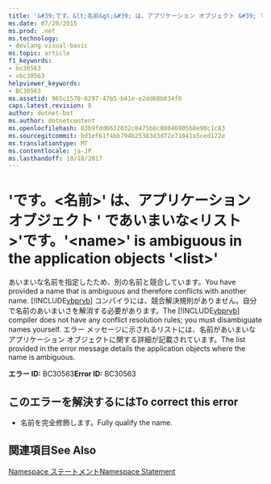 ```yaml
---
title: '&#39;です。&lt;名前&gt;&#39; は、アプリケーション オブジェクト &#39; であいまいな&lt;リスト&gt;&#39;です。'
ms.date: 07/20/2015
ms.prod: .net
ms.technology:
- devlang-visual-basic
ms.topic: article
f1_keywords:
- bc30563
- vbc30563
helpviewer_keywords:
- BC30563
ms.assetid: 965c1570-6297-47b5-b41e-e2dd68b034f0
caps.latest.revision: 8
author: dotnet-bot
ms.author: dotnetcontent
ms.openlocfilehash: 03b9fdd6632032c8475b8c88046905b8e98c1c83
ms.sourcegitcommit: bd1ef61f4bb794b25383d3d72e71041a5ced172e
ms.translationtype: MT
ms.contentlocale: ja-JP
ms.lasthandoff: 10/18/2017
---
```

# <a name="39ltnamegt39-is-ambiguous-in-the-application-objects-39ltlistgt39"></a><span data-ttu-id="d93a0-102">&#39;です。&lt;名前&gt;&#39; は、アプリケーション オブジェクト &#39; であいまいな&lt;リスト&gt;&#39;です。</span><span class="sxs-lookup"><span data-stu-id="d93a0-102">&#39;&lt;name&gt;&#39; is ambiguous in the application objects &#39;&lt;list&gt;&#39;</span></span>
<span data-ttu-id="d93a0-103">あいまいな名前を指定したため、別の名前と競合しています。</span><span class="sxs-lookup"><span data-stu-id="d93a0-103">You have provided a name that is ambiguous and therefore conflicts with another name.</span></span> <span data-ttu-id="d93a0-104">[!INCLUDE[vbprvb](~/includes/vbprvb-md.md)] コンパイラには、競合解決規則がありません。自分で名前のあいまいさを解消する必要があります。</span><span class="sxs-lookup"><span data-stu-id="d93a0-104">The [!INCLUDE[vbprvb](~/includes/vbprvb-md.md)] compiler does not have any conflict resolution rules; you must disambiguate names yourself.</span></span> <span data-ttu-id="d93a0-105">エラー メッセージに示されるリストには、名前があいまいなアプリケーション オブジェクトに関する詳細が記載されています。</span><span class="sxs-lookup"><span data-stu-id="d93a0-105">The list provided in the error message details the application objects where the name is ambiguous.</span></span>  
  
 <span data-ttu-id="d93a0-106">**エラー ID:** BC30563</span><span class="sxs-lookup"><span data-stu-id="d93a0-106">**Error ID:** BC30563</span></span>  
  
## <a name="to-correct-this-error"></a><span data-ttu-id="d93a0-107">このエラーを解決するには</span><span class="sxs-lookup"><span data-stu-id="d93a0-107">To correct this error</span></span>  
  
-   <span data-ttu-id="d93a0-108">名前を完全修飾します。</span><span class="sxs-lookup"><span data-stu-id="d93a0-108">Fully qualify the name.</span></span>  
  
## <a name="see-also"></a><span data-ttu-id="d93a0-109">関連項目</span><span class="sxs-lookup"><span data-stu-id="d93a0-109">See Also</span></span>  
 [<span data-ttu-id="d93a0-110">Namespace ステートメント</span><span class="sxs-lookup"><span data-stu-id="d93a0-110">Namespace Statement</span></span>](../../visual-basic/language-reference/statements/namespace-statement.md)
